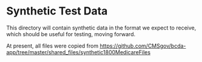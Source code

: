 # Synthetic Test Data

This directory will contain synthetic data in the format we expect to receive, which should be useful for testing, moving forward. 

At present, all files were copied from https://github.com/CMSgov/bcda-app/tree/master/shared_files/synthetic1800MedicareFiles

